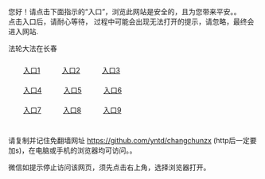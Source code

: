 您好！请点击下面指示的“入口”，浏览此网站是安全的，且为您带来平安。。 <br/>
点击入口后，请耐心等待， 过程中可能会出现无法打开的提示，请忽略，最终会进入网站. </br>

法轮大法在长春<br/>
<div style="padding:10px"><a style="margin:20px" target="_blank" href="https://d8rm8smjoczxl.cloudfront.net/2Qpsp?yyxjaqy" id="ccLink1" rel="nofollow">入口1</a> <a target="_blank" style="margin:20px" href="https://d1s71biptxtyxb.cloudfront.net/2Qpsp?vxeboqpu" id="ccLink2" rel="nofollow">入口2</a> <a style="margin:20px" target="_blank" href="https://d3q81q5lc2gopz.cloudfront.net/2Qpsp?ospbu" id="ccLink3" rel="nofollow">入口3</a></div>

<div style="padding:10px" ><a style="margin:20px" target="_blank" href="https://d8rm8smjoczxl.cloudfront.net/2Qpsp?yyxjaqy" id="ccLink4" rel="nofollow">入口4</a> <a style="margin:20px" href="https://d1s71biptxtyxb.cloudfront.net/2Qpsp?vxeboqpu" target="_blank" id="ccLink5" rel="nofollow">入口5</a> <a style="margin:20px" href="https://d3q81q5lc2gopz.cloudfront.net/2Qpsp?ospbu" target="_blank" id="ccLink6" rel="nofollow">入口6</a></div>

<div style="padding:10px"><a style="margin:20px" target="_blank" href="https://d8rm8smjoczxl.cloudfront.net/2Qpsp?yyxjaqy" id="ccLink7" rel="nofollow">入口7</a> <a style="margin:20px" href="https://d1s71biptxtyxb.cloudfront.net/2Qpsp?vxeboqpu" target="_blank" id="ccLink8" rel="nofollow">入口8</a> <a style="margin:20px" target="_blank" href="https://d3q81q5lc2gopz.cloudfront.net/2Qpsp?ospbu" id="ccLink9" rel="nofollow">入口9</a></div>

<br/>



请复制并记住免翻墙网址 https://github.com/yntd/changchunzx (http后一定要加s)，在电脑或手机的浏览器均可访问。。<br/>

微信如提示停止访问该网页，须先点击右上角，选择浏览器打开。
